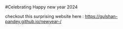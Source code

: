 #Celebrating Happy new year 2024

checkout this surprising website here : https://gulshan-pandey.github.io/newyear-/
